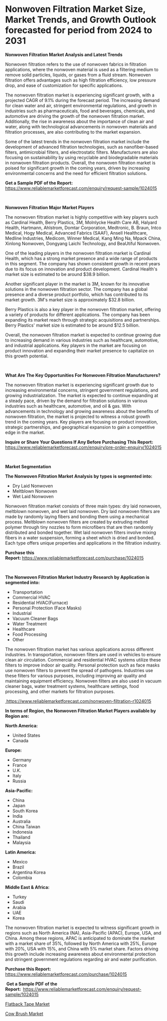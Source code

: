 <p><h1>Nonwoven Filtration Market Size, Market Trends, and Growth Outlook forecasted for period from 2024 to 2031</h1></p><p><strong>Nonwoven Filtration Market Analysis and Latest Trends</strong></p>
<p><p>Nonwoven filtration refers to the use of nonwoven fabrics in filtration applications, where the nonwoven material is used as a filtering medium to remove solid particles, liquids, or gases from a fluid stream. Nonwoven filtration offers advantages such as high filtration efficiency, low pressure drop, and ease of customization for specific applications.</p><p>The nonwoven filtration market is experiencing significant growth, with a projected CAGR of 9.1% during the forecast period. The increasing demand for clean water and air, stringent environmental regulations, and growth in industries such as pharmaceuticals, food and beverages, chemicals, and automotive are driving the growth of the nonwoven filtration market. Additionally, the rise in awareness about the importance of clean air and water, along with technological advancements in nonwoven materials and filtration processes, are also contributing to the market expansion.</p><p>Some of the latest trends in the nonwoven filtration market include the development of advanced filtration technologies, such as nanofiber-based filters, antimicrobial filters, and electrostatic filters. Manufacturers are also focusing on sustainability by using recyclable and biodegradable materials in nonwoven filtration products. Overall, the nonwoven filtration market is poised for significant growth in the coming years, driven by increasing environmental concerns and the need for efficient filtration solutions.</p></p>
<p><strong>Get a Sample PDF of the Report:&nbsp;</strong> <a href="https://www.reliablemarketforecast.com/enquiry/request-sample/1024015">https://www.reliablemarketforecast.com/enquiry/request-sample/1024015</a></p>
<p>&nbsp;</p>
<p><strong>Nonwoven Filtration Major Market Players</strong></p>
<p><p>The nonwoven filtration market is highly competitive with key players such as Cardinal Health, Berry Plastics, 3M, Molnlycke Health Care AB, Halyard Health, Hartmann, Ahlstrom, Domtar Corporation, Medtronic, B. Braun, Intco Medical, Hogy Medical, Advanced Fabrics (SAAF), Ansell Healthcare, Medline Industries, Medicom, Winner Medical, Kang Ming Na, Mpack China, Xinlong Nonwoven, Dongyang Laichi Technology, and BeaUtiful Nonwoven.</p><p>One of the leading players in the nonwoven filtration market is Cardinal Health, which has a strong market presence and a wide range of products in this segment. The company has shown consistent growth in recent years due to its focus on innovation and product development. Cardinal Health's market size is estimated to be around $38.9 billion.</p><p>Another significant player in the market is 3M, known for its innovative solutions in the nonwoven filtration sector. The company has a global presence and a diverse product portfolio, which has contributed to its market growth. 3M's market size is approximately $32.8 billion.</p><p>Berry Plastics is also a key player in the nonwoven filtration market, offering a variety of products for different applications. The company has been expanding its market reach through strategic acquisitions and partnerships. Berry Plastics' market size is estimated to be around $12.5 billion.</p><p>Overall, the nonwoven filtration market is expected to continue growing due to increasing demand in various industries such as healthcare, automotive, and industrial applications. Key players in the market are focusing on product innovation and expanding their market presence to capitalize on this growth potential.</p></p>
<p>&nbsp;</p>
<p><strong>What Are The Key Opportunities For Nonwoven Filtration Manufacturers?</strong></p>
<p><p>The nonwoven filtration market is experiencing significant growth due to increasing environmental concerns, stringent government regulations, and growing industrialization. The market is expected to continue expanding at a steady pace, driven by the demand for filtration solutions in various industries such as healthcare, automotive, and oil & gas. With advancements in technology and growing awareness about the benefits of nonwoven filtration, the market is projected to witness a robust growth trend in the coming years. Key players are focusing on product innovation, strategic partnerships, and geographical expansion to gain a competitive edge in the market.</p></p>
<p><strong>Inquire or Share Your Questions If Any Before Purchasing This Report:</strong> <a href="https://www.reliablemarketforecast.com/enquiry/pre-order-enquiry/1024015">https://www.reliablemarketforecast.com/enquiry/pre-order-enquiry/1024015</a></p>
<p>&nbsp;</p>
<p><strong>Market Segmentation</strong></p>
<p><strong>The Nonwoven Filtration Market Analysis by types is segmented into:</strong></p>
<p><ul><li>Dry Laid Nonwoven</li><li>Meltblown Nonwoven</li><li>Wet Laid Nonwoven</li></ul></p>
<p><p>Nonwoven filtration market consists of three main types: dry laid nonwoven, meltblown nonwoven, and wet laid nonwoven. Dry laid nonwoven filters are made by randomly laying fibers and bonding them using a mechanical process. Meltblown nonwoven filters are created by extruding melted polymer through tiny nozzles to form microfibers that are then randomly distributed and bonded together. Wet laid nonwoven filters involve mixing fibers in a water suspension, forming a sheet which is dried and bonded. Each type offers unique properties and applications in the filtration industry.</p></p>
<p><strong>Purchase this Report:&nbsp;</strong><a href="https://www.reliablemarketforecast.com/purchase/1024015">https://www.reliablemarketforecast.com/purchase/1024015</a></p>
<p>&nbsp;</p>
<p><strong>The Nonwoven Filtration Market Industry Research by Application is segmented into:</strong></p>
<p><ul><li>Transportation</li><li>Commercial HVAC</li><li>Residential HVAC(Furnace)</li><li>Personal Protection (Face Masks)</li><li>Industrial</li><li>Vacuum Cleaner Bags</li><li>Water Treatment</li><li>Healthcare</li><li>Food Processing</li><li>Other</li></ul></p>
<p><p>The nonwoven filtration market has various applications across different industries. In transportation, nonwoven filters are used in vehicles to ensure clean air circulation. Commercial and residential HVAC systems utilize these filters to improve indoor air quality. Personal protection such as face masks use nonwoven filters to prevent the spread of pathogens. Industries use these filters for various purposes, including improving air quality and maintaining equipment efficiency. Nonwoven filters are also used in vacuum cleaner bags, water treatment systems, healthcare settings, food processing, and other markets for filtration purposes.</p></p>
<p><a href="https://www.reliablemarketforecast.com/nonwoven-filtration-r1024015">&nbsp;https://www.reliablemarketforecast.com/nonwoven-filtration-r1024015</a></p>
<p><strong>In terms of Region, the Nonwoven Filtration Market Players available by Region are:</strong></p>
<p>
    <p> <strong> North America: </strong>
        <ul>
            <li>United States</li>
            <li>Canada</li>
        </ul>
        </p> 
    <p> <strong> Europe: </strong>
        <ul>
            <li>Germany</li>
            <li>France</li>
            <li>U.K.</li>
            <li>Italy</li>
            <li>Russia</li>
        </ul>
        </p> 
    <p> <strong> Asia-Pacific: </strong>
        <ul>
            <li>China</li>
            <li>Japan</li>
            <li>South Korea</li>
            <li>India</li>
            <li>Australia</li>
            <li>China Taiwan</li>
            <li>Indonesia</li>
            <li>Thailand</li>
            <li>Malaysia</li>
        </ul>
        </p> 
    <p> <strong> Latin America: </strong>
        <ul>
            <li>Mexico</li>
            <li>Brazil</li>
            <li>Argentina Korea</li>
            <li>Colombia</li>
        </ul>
        </p> 
    <p> <strong> Middle East & Africa: </strong>
        <ul>
            <li>Turkey</li>
            <li>Saudi</li>
            <li>Arabia</li>
            <li>UAE</li>
            <li>Korea</li>
        </ul>
    </p>
    </p>
<p><p>The nonwoven filtration market is expected to witness significant growth in regions such as North America (NA), Asia-Pacific (APAC), Europe, USA, and China. Among these regions, APAC is anticipated to dominate the market with a market share of 35%, followed by North America with 25%, Europe with 20%, USA with 15%, and China with 5% market share. Factors driving this growth include increasing awareness about environmental protection and stringent government regulations regarding air and water purification.</p></p>
<p><strong>Purchase this Report: </strong><a href="https://www.reliablemarketforecast.com/purchase/1024015">https://www.reliablemarketforecast.com/purchase/1024015</a></p>
<p>&nbsp;<strong>Get a Sample PDF of the Report:&nbsp;&nbsp;</strong><a href="https://www.reliablemarketforecast.com/enquiry/request-sample/1024015">https://www.reliablemarketforecast.com/enquiry/request-sample/1024015</a></p>
<p><strong></strong></p>
<p><p><a href="https://www.linkedin.com/pulse/global-flatback-tape-market-sector-types-applications-player-strategies-lyv2f?trackingId=KSdsB18wSqu6cH6u9CNWrA%3D%3D">Flatback Tape Market</a></p><p><a href="https://www.linkedin.com/pulse/cow-brush-market-size-share-analysis-growth-trends-forecast-vr0se?trackingId=YflKMRXPTau7rUvTZjv7Vw%3D%3D">Cow Brush Market</a></p></p>